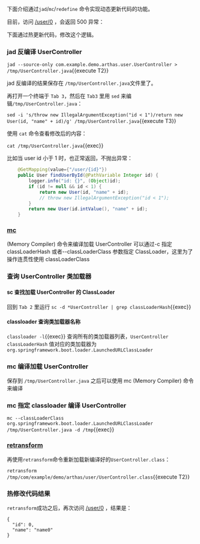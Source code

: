 下面介绍通过`jad`/`mc`/`redefine` 命令实现动态更新代码的功能。

目前，访问 [/user/0]({{TRAFFIC_HOST1_80}}/user/0) ，会返回 500 异常：

下面通过热更新代码，修改这个逻辑。

### jad 反编译 UserController

`jad --source-only com.example.demo.arthas.user.UserController > /tmp/UserController.java`{{execute T2}}

jad 反编译的结果保存在 `/tmp/UserController.java`文件里了。

再打开一个终端于 `Tab 3`，然后在 `Tab3` 里用 `sed` 来编辑`/tmp/UserController.java`：

`sed -i 's/throw new IllegalArgumentException("id < 1")/return new User(id, "name" + id)/g' /tmp/UserController.java`{{execute T3}}

使用 `cat` 命令查看修改后的内容：

`cat /tmp/UserController.java`{{exec}}

比如当 user id 小于 1 时，也正常返回，不抛出异常：

```java
    @GetMapping(value={"/user/{id}"})
    public User findUserById(@PathVariable Integer id) {
        logger.info("id: {}", (Object)id);
        if (id != null && id < 1) {
			return new User(id, "name" + id);
            // throw new IllegalArgumentException("id < 1");
        }
        return new User(id.intValue(), "name" + id);
    }
```

### [mc](https://arthas.aliyun.com/doc/mc.html)

(Memory Compiler) 命令来编译加载 UserController
可以通过-c 指定 classLoaderHash 或者--classLoaderClass 参数指定 ClassLoader，这里为了操作连贯性使用 classLoaderClass

### 查询 UserController 类加载器

#### sc 查找加载 UserController 的 ClassLoader

回到 `Tab 2` 里运行 `sc -d *UserController | grep classLoaderHash`{{exec}}

#### classloader 查询类加载器名称

`classloader -l`{{exec}} 查询所有的类加载器列表，`UserController classLoaderHash` 值对应的类加载器为 `org.springframework.boot.loader.LaunchedURLClassLoader`

### mc 编译加载 UserController

保存到 `/tmp/UserController.java` 之后可以使用 mc (Memory Compiler) 命令来编译

### mc 指定 classloader 编译 UserController

`mc --classLoaderClass org.springframework.boot.loader.LaunchedURLClassLoader /tmp/UserController.java -d /tmp`{{exec}}

### [retransform](https://arthas.aliyun.com/doc/retransform.html)

再使用`retransform`命令重新加载新编译好的`UserController.class`：

`retransform /tmp/com/example/demo/arthas/user/UserController.class`{{execute T2}}

### 热修改代码结果

`retransform`成功之后，再次访问 [/user/0]({{TRAFFIC_HOST1_80}}/user/0) ，结果是：

```
{
  "id": 0,
  "name": "name0"
}
```
